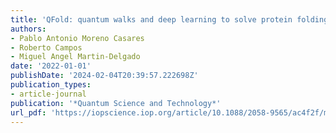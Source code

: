 ```yaml
---
title: 'QFold: quantum walks and deep learning to solve protein folding'
authors:
- Pablo Antonio Moreno Casares
- Roberto Campos
- Miguel Angel Martin-Delgado
date: '2022-01-01'
publishDate: '2024-02-04T20:39:57.222698Z'
publication_types:
- article-journal
publication: '*Quantum Science and Technology*'
url_pdf: 'https://iopscience.iop.org/article/10.1088/2058-9565/ac4f2f/meta'
---
```

